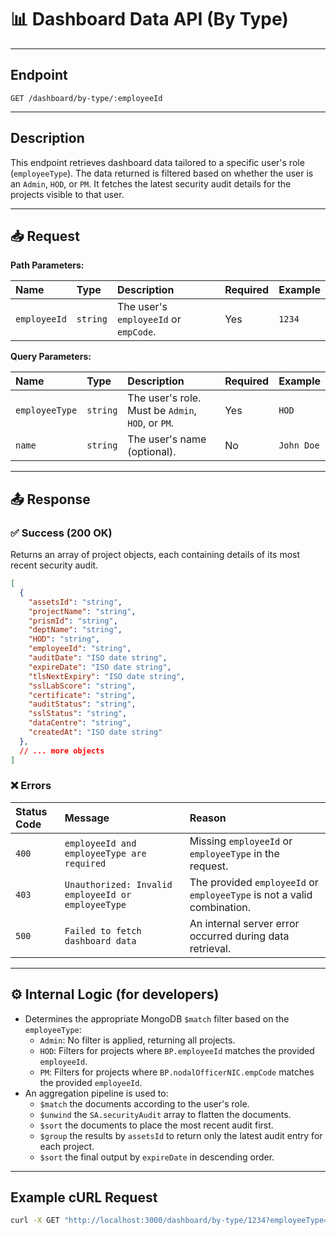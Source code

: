 # 📊 Dashboard Data API (By Type)

---

## Endpoint
`GET /dashboard/by-type/:employeeId`

---

## Description
This endpoint retrieves dashboard data tailored to a specific user's role (`employeeType`). The data returned is filtered based on whether the user is an `Admin`, `HOD`, or `PM`. It fetches the latest security audit details for the projects visible to that user.

---

## 📥 Request

**Path Parameters:**

| Name | Type | Description | Required | Example |
| :--- | :--- | :--- | :--- | :--- |
| `employeeId` | `string` | The user's `employeeId` or `empCode`. | Yes | `1234` |

**Query Parameters:**

| Name | Type | Description | Required | Example |
| :--- | :--- | :--- | :--- | :--- |
| `employeeType` | `string` | The user's role. Must be `Admin`, `HOD`, or `PM`. | Yes | `HOD` |
| `name` | `string` | The user's name (optional). | No | `John Doe` |

---

## 📤 Response

### ✅ Success (200 OK)
Returns an array of project objects, each containing details of its most recent security audit.

```json
[
  {
    "assetsId": "string",
    "projectName": "string",
    "prismId": "string",
    "deptName": "string",
    "HOD": "string",
    "employeeId": "string",
    "auditDate": "ISO date string",
    "expireDate": "ISO date string",
    "tlsNextExpiry": "ISO date string",
    "sslLabScore": "string",
    "certificate": "string",
    "auditStatus": "string",
    "sslStatus": "string",
    "dataCentre": "string",
    "createdAt": "ISO date string"
  },
  // ... more objects
]
```

### ❌ Errors

| Status Code | Message | Reason |
| :--- | :--- | :--- |
| `400` | `employeeId and employeeType are required` | Missing `employeeId` or `employeeType` in the request. |
| `403` | `Unauthorized: Invalid employeeId or employeeType` | The provided `employeeId` or `employeeType` is not a valid combination. |
| `500` | `Failed to fetch dashboard data` | An internal server error occurred during data retrieval. |

---

## ⚙️ Internal Logic (for developers)
* Determines the appropriate MongoDB `$match` filter based on the `employeeType`:
    * `Admin`: No filter is applied, returning all projects.
    * `HOD`: Filters for projects where `BP.employeeId` matches the provided `employeeId`.
    * `PM`: Filters for projects where `BP.nodalOfficerNIC.empCode` matches the provided `employeeId`.
* An aggregation pipeline is used to:
    * `$match` the documents according to the user's role.
    * `$unwind` the `SA.securityAudit` array to flatten the documents.
    * `$sort` the documents to place the most recent audit first.
    * `$group` the results by `assetsId` to return only the latest audit entry for each project.
    * `$sort` the final output by `expireDate` in descending order.

---

## Example cURL Request
```sh
curl -X GET "http://localhost:3000/dashboard/by-type/1234?employeeType=HOD"
